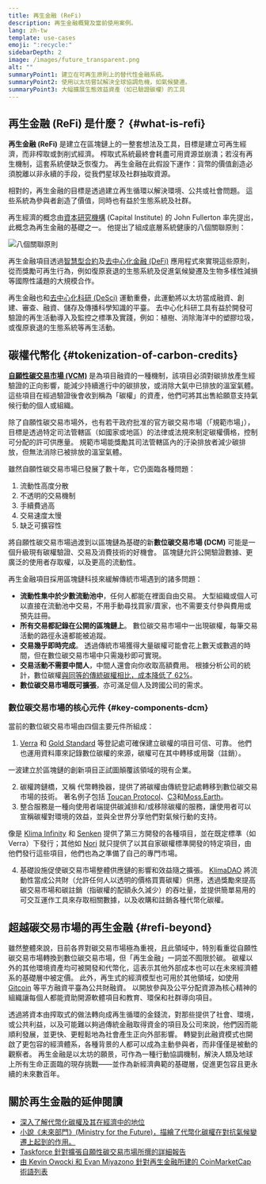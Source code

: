 ```yaml
---
title: 再生金融 (ReFi)
description: 再生金融概覽及當前使用案例。
lang: zh-tw
template: use-cases
emoji: ":recycle:"
sidebarDepth: 2
image: /images/future_transparent.png
alt: ""
summaryPoint1: 建立在可再生原則上的替代性金融系統。
summaryPoint2: 使用以太坊嘗試解決全球協調危機，如氣候變遷。
summaryPoint3: 大幅擴展生態效益資產（如已驗證碳權）的工具
---
```


## 再生金融 (ReFi) 是什麼？ {#what-is-refi}

**再生金融 (ReFi)** 是建立在區塊鏈上的一整套想法及工具，目標是建立可再生經濟，而非榨取或剝削式經濟。 榨取式系統最終會耗盡可用資源並崩潰；若沒有再生機制，這套系統便缺乏恢復力。 再生金融在此假設下運作：貨幣的價值創造必須脫離以非永續的手段，從我們星球及社群抽取資源。

相對的，再生金融的目標是透過建立再生循環以解決環境、公共或社會問題。 這些系統為參與者創造了價值，同時也有益於生態系統及社群。

再生經濟的概念由[資本研究機構](https://capitalinstitute.org) (Capital Institute) 的 John Fullerton 率先提出，此概念為再生金融的基礎之一。 他提出了組成底層系統健康的八個關聯原則：

![八個關聯原則](./refi-regenerative-economy-diagram.png)

再生金融項目透過[智慧型合約](/developers/docs/smart-contracts/)及[去中心化金融 (DeFi)](/defi/) 應用程式來實現這些原則，從而獎勵可再生行為，例如復原衰退的生態系統及促進氣候變遷及生物多樣性減損等國際性議題的大規模合作。

再生金融也和[去中心化科研 (DeSci)](/desci/) 運動重疊，此運動將以太坊當成融資、創建、審查、融資、儲存及傳播科學知識的平臺。 去中心化科研工具有益於開發可驗證的再生活動導入及監控之標準及實踐，例如：植樹、消除海洋中的塑膠垃圾，或復原衰退的生態系統等再生活動。

## 碳權代幣化 {#tokenization-of-carbon-credits}

**[自願性碳交易市場 (VCM)](https://climatefocus.com/so-what-voluntary-carbon-market-exactly/)** 是為項目融資的一種機制，該項目必須對碳排放產生經驗證的正向影響，能減少持續進行中的碳排放，或消除大氣中已排放的溫室氣體。 這些項目在經過驗證後會收到稱為「碳權」的資產，他們可將其出售給願意支持氣候行動的個人或組織。

除了自願性碳交易市場外，也有若干政府批准的官方碳交易市場（「規範市場」），目標是透過特定司法管轄區（如國家或地區）的法律或法規來制定碳權價格，控制可分配的許可供應量。 規範市場能獎勵其司法管轄區內的汙染排放者減少碳排放，但無法消除已被排放的溫室氣體。

雖然自願性碳交易市場已發展了數十年，它仍面臨各種問題：

1. 流動性高度分散
2. 不透明的交易機制
3. 手續費過高
4. 交易速度太慢
5. 缺乏可擴容性

將自願性碳交易市場過渡到以區塊鏈為基礎的新**數位碳交易市場 (DCM)** 可能是一個升級現有碳權驗證、交易及消費技術的好機會。 區塊鏈允許公開驗證數據、更廣泛的使用者存取權，以及更高的流動性。

再生金融項目採用區塊鏈科技來緩解傳統市場遇到的諸多問題：

- **流動性集中於少數流動池中**，任何人都能在裡面自由交易。 大型組織或個人可以直接在流動池中交易，不用手動尋找買家/賣家，也不需要支付參與費用或預先註冊。
- **所有交易都記錄在公開的區塊鏈上**。 數位碳交易市場中一出現碳權，每筆交易活動的路徑永遠都能被追蹤。
- **交易幾乎即時完成**。 透過傳統市場獲得大量碳權可能會花上數天或數週的時間，但在數位碳交易市場中只需幾秒即可實現。
- **交易活動不需要中間人**，中間人還會向你收取高額費用。 根據分析公司的統計，數位碳權[與同等的傳統碳權相比，成本降低了 62%](https://www.klimadao.finance/blog/klimadao-analysis-of-the-base-carbon-tonne)。
- **數位碳交易市場既可擴張**，亦可滿足個人及跨國公司的需求。

### 數位碳交易市場的核心元件 {#key-components-dcm}

當前的數位碳交易市場由四個主要元件所組成：

1. [Verra](https://verra.org/project/vcs-program/registry-system/) 和 [Gold Standard](https://www.goldstandard.org/) 等登記處可確保建立碳權的項目可信、可靠。 他們也運用資料庫來記錄數位碳權的來源，碳權可在其中轉移或用罄（註銷）。

一波建立於區塊鏈的創新項目正試圖顛覆該領域的現有企業。

2. 碳權跨鏈橋，又稱 代幣轉換器，提供了將碳權由傳統登記處轉移到數位碳交易市場的技術。 著名例子包括 [Toucan Protocol](https://toucan.earth/)、[C3](https://c3.app/)和[Moss.Earth](https://moss.earth/)。
3. 整合服務是一種向使用者端提供碳減排和/或移除碳權的服務，讓使用者可以宣稱碳權對環境的效益，並與全世界分享他們對氣候行動的支持。

像是 [Klima Infinity](https://www.klimadao.finance/infinity) 和 [Senken](https://senken.io/) 提供了第三方開發的各種項目，並在既定標準（如 Verra）下發行；其他如 [Nori](https://nori.com/) 就只提供了以其自家碳權標準開發的特定項目，由他們發行這些項目，他們也為之準備了自己的專門市場。

4. 基礎設施促使碳交易市場整體供應鏈的影響和效益隨之擴張。 [KlimaDAO](http://klimadao.finance/) 將流動性當成公共財（允許任何人以透明的價格買賣碳權）供應，透過獎勵來提高碳交易市場和碳註銷（指碳權的配額永久減少）的吞吐量，並提供簡單易用的可交互運作工具來存取相關數據，以及收購和註銷各種代幣化碳權。

## 超越碳交易市場的再生金融 {#refi-beyond}

雖然整體來說，目前各界對碳交易市場極為重視，且此領域中，特別看重從自願性碳交易市場轉換到數位碳交易市場，但「再生金融」一詞並不囿限於碳。 碳權以外的其他環境資產均可被開發和代幣化，這表示其他外部成本也可以在未來經濟體系的基礎層中被定價。 此外，再生式的經濟模型也可用於其他領域，如使用 [Gitcoin](https://gitcoin.co/) 等平方融資平臺為公共財融資。 以開放參與及公平分配資源為核心精神的組織讓每個人都能資助開源軟體項目和教育、環保和社群導向項目。

透過將資本由搾取式的做法轉向成再生循環的金錢流，對那些提供了社會、環境，或公共利益，以及可能難以夠過傳統金融取得資金的項目及公司來說，他們因而能順利發展，並更快、更輕鬆地為社會產生正向外部影響。 轉變到此融資模式也開啟了更包容的經濟體系，各種背景的人都可以成為主動參與者，而非僅僅是被動的觀察者。 再生金融是以太坊的願景，可作為一種行動協調機制，解決人類及地球上所有生命正面臨的現存挑戰——並作為新經濟典範的基礎層，促進更包容且更永續的未來數百年。

## 關於再生金融的延伸閱讀

- [深入了解代幣化碳權及其在經濟中的地位](https://www.klimadao.finance/blog/the-vision-of-a-carbon-currency)
- [小說《未來部門》(Ministry for the Future)，描繪了代幣化碳權在對抗氣候變遷上起到的作用。](https://en.wikipedia.org/wiki/The_Ministry_for_the_Future)
- [Taskforce 針對擴張自願性碳交易市場所撰的詳細報告](https://www.iif.com/Portals/1/Files/TSVCM_Report.pdf)
- [由 Kevin Owocki 和 Evan Miyazono 針對再生金融所建的 CoinMarketCap 術語列表](https://coinmarketcap.com/alexandria/glossary/regenerative-finance-refi)
